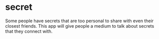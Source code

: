 secret
======
Some people have secrets that are too personal to share with even their closest friends. 
This app will give people a medium to talk about secrets that they connect with. 

